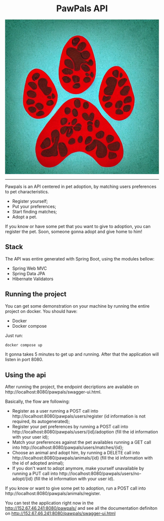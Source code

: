 <center>
<h1>PawPals API</h1>
<img src="./pawpalsLogo.jpg" alt="Pawpals logo">
<hr>
</center>

Pawpals is an API centered in pet adoption, by matching users preferences to pet characteristics.

- Register yourself;
- Put your preferences;
- Start finding matches;
- Adopt a pet.

If you know or have some pet that you want to give to adoption, you can register the pet. Soon, someone gonna adopt and give home to him!

## Stack

The API was entire generated with Spring Boot, using the modules bellow:

- Spring Web MVC
- Spring Data JPA
- Hibernate Validators

## Running the project

You can get some demonstration on your machine by running the entire project on docker. You should have:

- Docker
- Docker compose

Just run:

```sh
docker compose up
```

It gonna takes 5 minutes to get up and running. After that the application will listen in port 8080.

## Using the api

After running the project, the endpoint decriptions are available on http://localhost:8080/pawpals/swagger-ui.html.

Basically, the flow are following:

- Register as a user running a POST call into http://localhost:8080/pawpals/users/register (id information is not required, its autogenerated);
- Register your pet preferences by running a POST call into http://localhost:8080/pawpals/users/{id}/adoption (fill the id information with your user id);
- Match your preferences against the pet availables running a GET call into http://localhost:8080/pawpals/users/matches/{id};
- Choose an animal and adopt him, by running a DELETE call into http://localhost:8080/pawpals/animals/{id} (fill the id information with the id of adopted animal);
- If you don't want to adopt anymore, make yourself unavailable by running a PUT call into http://localhost:8080/pawpals/users/no-adopt/{id} (fill the id information with your user id).

If you know or want to give some pet to adoption, run a POST call into http://localhost:8080/pawpals/animals/register.

You can test the application right now in the http://152.67.46.241:8080/pawpals/ and see all the documentation definiton on http://152.67.46.241:8080/pawpals/swagger-ui.html

